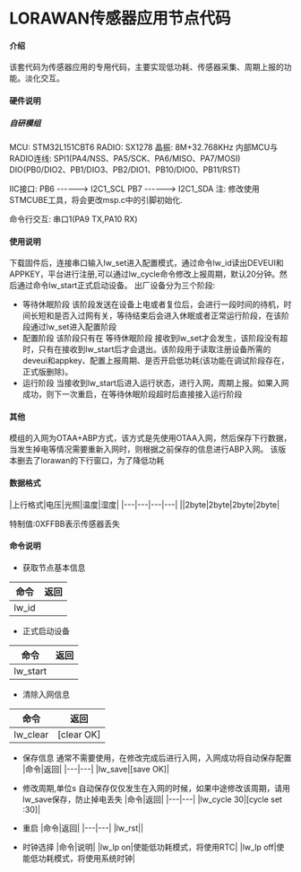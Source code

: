 # LORAWAN传感器应用节点代码

#### 介绍
该套代码为传感器应用的专用代码，主要实现低功耗、传感器采集、周期上报的功能。淡化交互。

#### 硬件说明
##### 自研模组
MCU: STM32L151CBT6
RADIO: SX1278
晶振: 8M+32.768KHz
内部MCU与RADIO连线: SPI1(PA4/NSS、PA5/SCK、PA6/MISO、PA7/MOSI)   DIO(PB0/DIO2、PB1/DIO3、PB2/DIO1、PB10/DIO0、PB11/RST)

IIC接口:  PB6 ------> I2C1_SCL  PB7 ------> I2C1_SDA
注: 修改使用STMCUBE工具，将会更改msp.c中的引脚初始化. 

命令行交互: 串口1(PA9 TX,PA10 RX) 

#### 使用说明
下载固件后，连接串口输入lw_set进入配置模式，通过命令lw_id读出DEVEUI和APPKEY，平台进行注册,可以通过lw_cycle命令修改上报周期，默认20分钟。然后通过命令lw_start正式启动设备。
出厂设备分为三个阶段:
* 等待休眠阶段
该阶段发送在设备上电或者复位后，会进行一段时间的待机，时间长短和是否入过网有关，等待结束后会进入休眠或者正常运行阶段，在该阶段通过lw_set进入配置阶段
* 配置阶段
该阶段只有在 等待休眠阶段 接收到lw_set才会发生，该阶段没有超时，只有在接收到lw_start后才会退出。该阶段用于读取注册设备所需的deveui和appkey、配置上报周期、是否开启低功耗(该功能在调试阶段存在，正式版删除)。
* 运行阶段
当接收到lw_start后进入运行状态，进行入网，周期上报。如果入网成功，则下一次重启，在等待休眠阶段超时后直接接入运行阶段



#### 其他

模组的入网为OTAA+ABP方式，该方式是先使用OTAA入网，然后保存下行数据，当发生掉电等情况需要重新入网时，则根据之前保存的信息进行ABP入网。
该版本删去了lorawan的下行窗口，为了降低功耗


#### 数据格式
|上行格式|电压|光照|温度|湿度|
|---|---|---|---|
||2byte|2byte|2byte|2byte|

特制值:0XFFBB表示传感器丢失


#### 命令说明
* 获取节点基本信息

|命令|返回|
|---|---|
|lw_id||

* 正式启动设备

|命令|返回|
|---|---|
|lw_start||

* 清除入网信息

|命令|返回|
|---|---|
|lw_clear|[clear OK]|

* 保存信息
通常不需要使用，在修改完成后进行入网，入网成功将自动保存配置
|命令|返回|
|---|---|
|lw_save|[save OK]|

* 修改周期,单位s
自动保存仅仅发生在入网的时候，如果中途修改该周期，请用lw_save保存，防止掉电丢失
|命令|返回|
|---|---|
|lw_cycle 30|[cycle set :30]|

* 重启
|命令|返回|
|---|---|
|lw_rst||

* 时钟选择
|命令|说明|
|lw_lp on|使能低功耗模式，将使用RTC|
|lw_lp off|使能低功耗模式，将使用系统时钟|